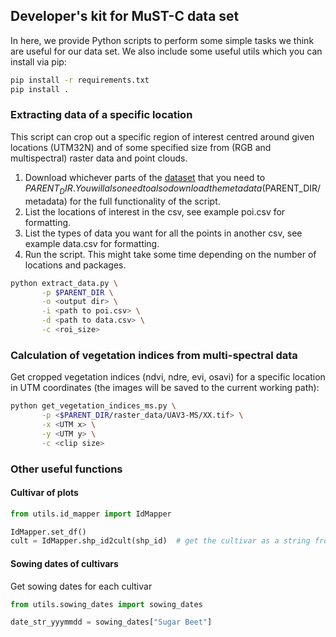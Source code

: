 ## Developer's kit for MuST-C data set

In here, we provide Python scripts to perform some simple tasks we think are useful for our data set.
We also include some useful utils which you can install via pip:
```sh
pip install -r requirements.txt
pip install .
```

### Extracting data of a specific location
This script can crop out a specific region of interest centred around given locations (UTM32N) 
and of some specified size from (RGB and multispectral) raster data and point clouds.

1. Download whichever parts of the [dataset](https://www.ipb.uni-bonn.de/data/MUST-C/) that you need to $PARENT_DIR.
You will also need to also download the metadata ($PARENT_DIR/metadata) for the full functionality of the script. 
2. List the locations of interest in the csv, see example poi.csv for formatting.
3. List the types of data you want for all the points in another csv, see example data.csv for formatting.
4. Run the script. This might take some time depending on the number of locations and packages.
```sh
python extract_data.py \
       -p $PARENT_DIR \
       -o <output dir> \
       -i <path to poi.csv> \
       -d <path to data.csv> \
       -c <roi_size>
```

### Calculation of vegetation indices from multi-spectral data
Get cropped vegetation indices (ndvi, ndre, evi, osavi) for a specific location in UTM coordinates (the images will be saved to the current working path):
```sh
python get_vegetation_indices_ms.py \
       -p <$PARENT_DIR/raster_data/UAV3-MS/XX.tif> \
       -x <UTM x> \
       -y <UTM y> \
       -c <clip size>
```

### Other useful functions
#### Cultivar of plots

```python
from utils.id_mapper import IdMapper

IdMapper.set_df()
cult = IdMapper.shp_id2cult(shp_id)  # get the cultivar as a string from the plot id 
```

#### Sowing dates of cultivars
Get sowing dates for each cultivar 
```python
from utils.sowing_dates import sowing_dates

date_str_yyymmdd = sowing_dates["Sugar Beet"]
```
